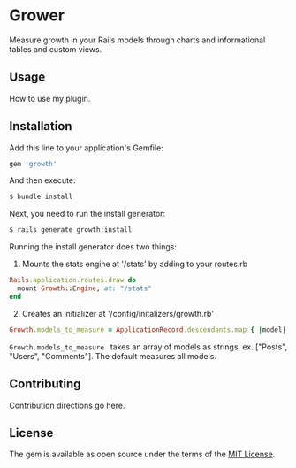 # Grower
Measure growth in your Rails models through charts and informational tables and custom views.

## Usage
How to use my plugin.

## Installation
Add this line to your application's Gemfile:

```ruby
gem 'growth'
```

And then execute:
```bash
$ bundle install
```

Next, you need to run the install generator:
```bash
$ rails generate growth:install
```

Running the install generator does two things:

1. Mounts the stats engine at '/stats' by adding to your routes.rb

```ruby
Rails.application.routes.draw do
  mount Growth::Engine, at: "/stats"
end
```

2. Creates an initializer at '/config/initalizers/growth.rb'

```ruby
Growth.models_to_measure = ApplicationRecord.descendants.map { |model| model.to_s }
```

```Growth.models_to_measure ``` takes an array of models as strings, ex. ["Posts", "Users", "Comments"].  The default measures all models.


## Contributing
Contribution directions go here.

## License
The gem is available as open source under the terms of the [MIT License](http://opensource.org/licenses/MIT).
